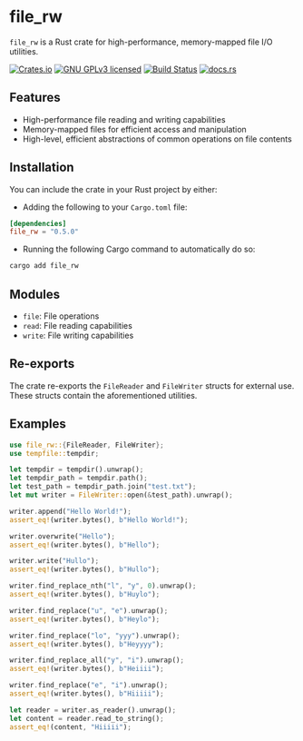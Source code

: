 # file_rw

`file_rw` is a Rust crate for high-performance, memory-mapped file I/O utilities.

[![Crates.io][crates-badge]][crates-url]
[![GNU GPLv3 licensed][gpl-badge]][gpl-url]
[![Build Status][actions-badge]][actions-url]
[![docs.rs][docs-badge]][docs-url]

[crates-badge]: https://img.shields.io/crates/v/file_rw.svg
[crates-url]: https://crates.io/crates/file_rw
[gpl-badge]: https://img.shields.io/badge/License-GPLv3-blue.svg
[gpl-url]: https://github.com/amkillam/file_rw/blob/master/LICENSE
[actions-badge]: https://github.com/amkillam/file_rw/actions/workflows/ci.yml/badge.svg
[actions-url]: https://github.com/amkillam/file_rw/actions/workflows/ci.yml
[docs-badge]: https://docs.rs/file_rw/badge.svg
[docs-url]: https://docs.rs/file_rw

## Features

- High-performance file reading and writing capabilities
- Memory-mapped files for efficient access and manipulation
- High-level, efficient abstractions of common operations on file contents

## Installation

You can include the crate in your Rust project by either:

- Adding the following to your `Cargo.toml` file:

```toml
[dependencies]
file_rw = "0.5.0"
```

- Running the following Cargo command to automatically do so:

```bash
cargo add file_rw
```

## Modules

- `file`: File operations
- `read`: File reading capabilities
- `write`: File writing capabilities

## Re-exports

The crate re-exports the `FileReader` and `FileWriter` structs for external use. These structs contain the aforementioned utilities.

## Examples
```rust
use file_rw::{FileReader, FileWriter};
use tempfile::tempdir;

let tempdir = tempdir().unwrap();
let tempdir_path = tempdir.path();
let test_path = tempdir_path.join("test.txt");
let mut writer = FileWriter::open(&test_path).unwrap();

writer.append("Hello World!");
assert_eq!(writer.bytes(), b"Hello World!");

writer.overwrite("Hello");
assert_eq!(writer.bytes(), b"Hello");

writer.write("Hullo");
assert_eq!(writer.bytes(), b"Hullo");

writer.find_replace_nth("l", "y", 0).unwrap();
assert_eq!(writer.bytes(), b"Huylo");

writer.find_replace("u", "e").unwrap();
assert_eq!(writer.bytes(), b"Heylo");

writer.find_replace("lo", "yyy").unwrap();
assert_eq!(writer.bytes(), b"Heyyyy");

writer.find_replace_all("y", "i").unwrap();
assert_eq!(writer.bytes(), b"Heiiii");

writer.find_replace("e", "i").unwrap();
assert_eq!(writer.bytes(), b"Hiiiii");

let reader = writer.as_reader().unwrap();
let content = reader.read_to_string();
assert_eq!(content, "Hiiiii");
```
